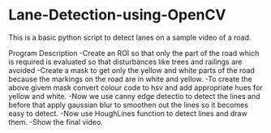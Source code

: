 # Lane-Detection-using-OpenCV
This is a basic python script to detect lanes on a sample video of a road.

Program Description
-Create an ROI so that only the part of the road which is required is evaluated so that disturbances like trees and railings are avoided
-Create a mask to get only the yellow and white parts of the road because the markings on the road are in white and yellow.
-To create the above givem mask convert colour code to hsv and add appropriate hues for yellow and white.
-Now we use canny edge detectio to detect the lines and before that apply gaussian blur to smoothen out the lines so it becomes easy to detect.
-Now use HoughLines function to detect lines and draw them.
-Show the final video.
